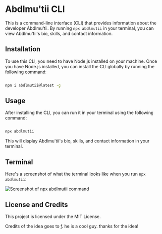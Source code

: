 # Abdlmu'tii CLI

This is a command-line interface (CLI) that provides information about the developer Abdlmu'tii. By running `npx abdlmutii` in your terminal, you can view Abdlmu'tii's bio, skills, and contact information.

## Installation

To use this CLI, you need to have Node.js installed on your machine. Once you have Node.js installed, you can install the CLI globally by running the following command:

```sh

npm i abdlmutii@latest -g

```

## Usage

After installing the CLI, you can run it in your terminal using the following command:

```sh

npx abdlmutii 

```

This will display Abdlmu'tii's bio, skills, and contact information in your terminal.

## Terminal

Here's a screenshot of what the terminal looks like when you run `npx abdlmutii`:

![Screenshot of npx abdlmutii command](https://media.discordapp.net/attachments/1061287700201742468/1084172372640288850/image.png)

## License and Credits

This project is licensed under the MIT License.



Credits of the idea goes to [f](https://github.com/f). he is a cool guy. thanks for the idea!
